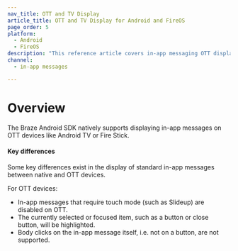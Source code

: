 ```yaml
---
nav_title: OTT and TV Display
article_title: OTT and TV Display for Android and FireOS
page_order: 5
platform: 
  - Android
  - FireOS
description: "This reference article covers in-app messaging OTT display information for your Android or FireOS application."
channel:
  - in-app messages

---
```


# Overview

The Braze Android SDK natively supports displaying in-app messages on OTT devices like Android TV or Fire Stick.

#### Key differences

Some key differences exist in the display of standard in-app messages between native and OTT devices.

For OTT devices:

* In-app messages that require touch mode (such as Slideup) are disabled on OTT.
* The currently selected or focused item, such as a button or close button, will be highlighted.
* Body clicks on the in-app message itself, i.e. not on a button, are not supported.


